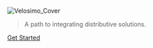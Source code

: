 
<!-- background image -->
![Velosimo_Cover](https://user-images.githubusercontent.com/7420659/63374108-b021ae80-c378-11e9-923b-bbea14f7b2ea.png)



> A path to integrating distributive solutions.


[Get Started](home.md)
